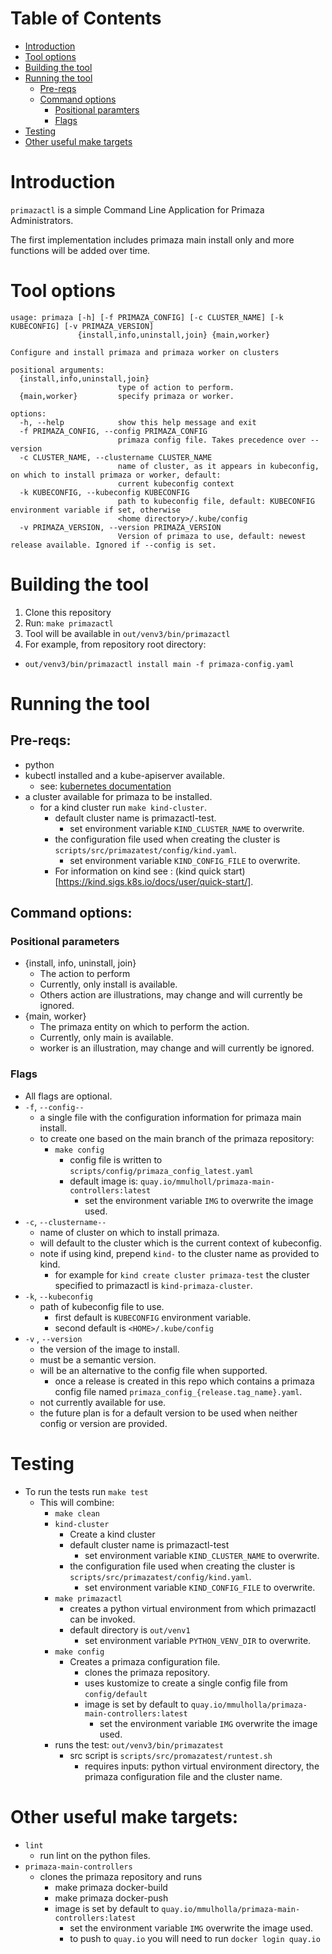 # Table of Contents
 - [Introduction](#introduction)
 - [Tool options](#tool-options)
 - [Building the tool ](#building-the-tool)
 - [Running the tool](#running-the-tool)
   - [Pre-reqs](#pre-reqs)
   - [Command options](#command-options)
     - [Positional paramters](#positional-parameters)
     - [Flags](#flags)
 - [Testing](#testing) 
 - [Other useful make targets](#other-useful-make-targets)

# Introduction
```primazactl``` is a simple Command Line Application for Primaza Administrators.

The first implementation includes primaza main install only and more functions will be added over time.

# Tool options

```
usage: primaza [-h] [-f PRIMAZA_CONFIG] [-c CLUSTER_NAME] [-k KUBECONFIG] [-v PRIMAZA_VERSION]
               {install,info,uninstall,join} {main,worker}

Configure and install primaza and primaza worker on clusters

positional arguments:
  {install,info,uninstall,join}
                        type of action to perform.
  {main,worker}         specify primaza or worker.

options:
  -h, --help            show this help message and exit
  -f PRIMAZA_CONFIG, --config PRIMAZA_CONFIG
                        primaza config file. Takes precedence over --version
  -c CLUSTER_NAME, --clustername CLUSTER_NAME
                        name of cluster, as it appears in kubeconfig, on which to install primaza or worker, default:
                        current kubeconfig context
  -k KUBECONFIG, --kubeconfig KUBECONFIG
                        path to kubeconfig file, default: KUBECONFIG environment variable if set, otherwise
                        <home directory>/.kube/config
  -v PRIMAZA_VERSION, --version PRIMAZA_VERSION
                        Version of primaza to use, default: newest release available. Ignored if --config is set.
```

# Building the tool
 
1. Clone this repository
1. Run: `make primazactl`
1. Tool will be available in ```out/venv3/bin/primazactl```
1. For example, from repository root directory:
  - ```out/venv3/bin/primazactl install main -f primaza-config.yaml```

# Running the tool

## Pre-reqs:
- python
- kubectl installed and a kube-apiserver available.
    - see: [kubernetes documentation](https://kubernetes.io/docs/home/)
- a cluster available for primaza to be installed.
  - for a kind cluster run `make kind-cluster`.
    - default cluster name is primazactl-test.
      - set environment variable ```KIND_CLUSTER_NAME``` to overwrite.
    - the configuration file used when creating the cluster is ```scripts/src/primazatest/config/kind.yaml```. 
      - set environment variable ```KIND_CONFIG_FILE``` to overwrite.
    - For information on kind see : (kind quick start)[https://kind.sigs.k8s.io/docs/user/quick-start/].
  
## Command options:

### Positional parameters
- {install, info, uninstall, join}
  - The action to perform 
  - Currently, only install is available.
  - Others action are illustrations, may change and will currently be ignored.
- {main, worker}
  - The primaza entity on which to perform the action.
  - Currently, only main is available.
  - worker is an illustration, may change and will currently be ignored.

### Flags
- All flags are optional.
- ```-f```, ```--config--```
  - a single file with the configuration information for primaza main install.
  - to create one based on the main branch of the primaza repository:
    - ```make config```
      - config file is written to ```scripts/config/primaza_config_latest.yaml```
      - default image is: ```quay.io/mmulholl/primaza-main-controllers:latest```
        - set the environment variable ```IMG``` to overwrite the image used.
- ```-c```, ```--clustername--``` 
  - name of cluster on which to install primaza.
  - will default to the cluster which is the current context of kubeconfig.
  - note if using kind, prepend ```kind-``` to the cluster name as provided to kind.
    - for example for ```kind create cluster primaza-test``` the cluster specified to primazactl is ```kind-primaza-cluster```.
- ```-k```, ```--kubeconfig``` 
  - path of kubeconfig file to use.
    - first default is ```KUBECONFIG``` environment variable.
    - second default is ```<HOME>/.kube/config```
- ```-v``` , ```--version```
    - the version of the image to install.
    - must be a semantic version.  
    - will be an alternative to the config file when supported.
      - once a release is created in this repo which contains a primaza config file named ```primaza_config_{release.tag_name}.yaml```.
    - not currently available for use.
    - the future plan is for a default version to be used when neither config or version are provided. 
  
# Testing

- To run the tests run ```make test```
  - This will combine:
      - ```make clean```
      - ```kind-cluster```
        - Create a kind cluster 
        - default cluster name is primazactl-test
          - set environment variable ```KIND_CLUSTER_NAME``` to overwrite.
        - the configuration file used when creating the cluster is ```scripts/src/primazatest/config/kind.yaml```.
          - set environment variable ```KIND_CONFIG_FILE``` to overwrite.
      - ```make primazactl```
        - creates a python virtual environment from which primazactl can be invoked.
        - default directory is ```out/venv1```
          - set environment variable ```PYTHON_VENV_DIR``` to overwrite.
      - ```make config```
        - Creates a primaza configuration file.
          - clones the primaza repository.
          - uses kustomize to create a single config file from ```config/default```
          - image is set by default to ```quay.io/mmulholla/primaza-main-controllers:latest```
            - set the environment variable ```IMG``` overwrite the image used.
      - runs the test:  ```out/venv3/bin/primazatest```
        - src script is ```scripts/src/promazatest/runtest.sh```
          - requires inputs: python virtual environment directory, the primaza configuration file and the cluster name.
        
# Other useful make targets:

  - ```lint```
    - run lint on the python files.
  - ```primaza-main-controllers```
    - clones the primaza repository and runs 
      - make primaza docker-build
      - make primaza docker-push
      - image is set by default to ```quay.io/mmulholla/primaza-main-controllers:latest```
        - set the environment variable ```IMG``` overwrite the image used.
        - to push to ```quay.io``` you will need to run ```docker login quay.io```




  

  






